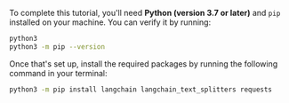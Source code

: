 To complete this tutorial, you'll need **Python (version 3.7 or later)** and `pip` installed on your machine. You can verify it by running:

```bash
python3
python3 -m pip --version
```

Once that's set up, install the required packages by running the following command in your terminal:

```bash
python3 -m pip install langchain langchain_text_splitters requests
```